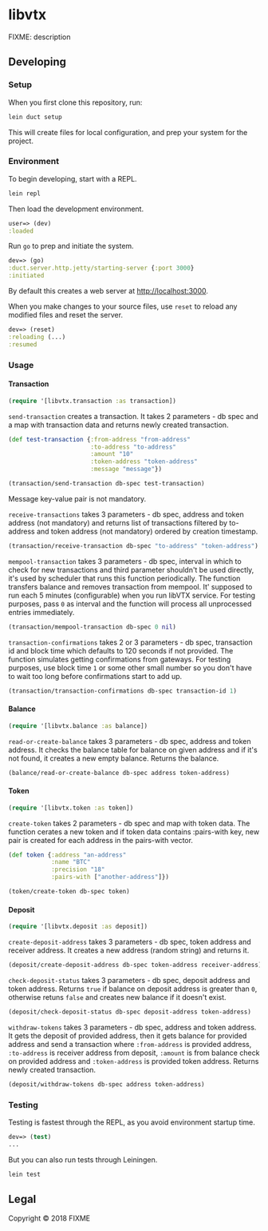 # libvtx

FIXME: description

## Developing

### Setup

When you first clone this repository, run:

```sh
lein duct setup
```

This will create files for local configuration, and prep your system
for the project.

### Environment

To begin developing, start with a REPL.

```sh
lein repl
```

Then load the development environment.

```clojure
user=> (dev)
:loaded
```

Run `go` to prep and initiate the system.

```clojure
dev=> (go)
:duct.server.http.jetty/starting-server {:port 3000}
:initiated
```

By default this creates a web server at <http://localhost:3000>.

When you make changes to your source files, use `reset` to reload any
modified files and reset the server.

```clojure
dev=> (reset)
:reloading (...)
:resumed
```

### Usage

#### Transaction

```clojure
(require '[libvtx.transaction :as transaction])
```

`send-transaction` creates a transaction. It takes 2 parameters - db spec and a map with transaction data and returns newly created transaction.

```clojure
(def test-transaction {:from-address "from-address" 
                       :to-address "to-address" 
                       :amount "10" 
                       :token-address "token-address"
                       :message "message"})

(transaction/send-transaction db-spec test-transaction)
```

Message key-value pair is not mandatory.

`receive-transactions` takes 3 parameters - db spec, address and token address (not mandatory) and returns list of transactions filtered by to-address and token address (not mandatory) ordered by creation timestamp.

```clojure
(transaction/receive-transaction db-spec "to-address" "token-address")
```

`mempool-transaction` takes 3 parameters - db spec, interval in which to check for new transactions and third parameter shouldn't be used directly, it's used by scheduler that runs this function periodically. The function transfers balance and removes transaction from mempool. It' supposed to run each 5 minutes (configurable) when you run libVTX service.
For testing purposes, pass `0` as interval and the function will process all unprocessed entries immediately.

```clojure
(transaction/mempool-transaction db-spec 0 nil)
```

`transaction-confirmations` takes 2 or 3 parameters - db spec, transaction id and block time which defaults to 120 seconds if not provided. The function simulates getting confirmations from gateways. For testing purposes, use block time `1` or some other small number so you don't have to wait too long before confirmations start to add up.

```clojure
(transaction/transaction-confirmations db-spec transaction-id 1) 
```

#### Balance

```clojure
(require '[libvtx.balance :as balance])
```

`read-or-create-balance` takes 3 parameters - db spec, address and token address. It checks the balance table for balance on given address and if it's not found, it creates a new empty balance. Returns the balance.

```clojure
(balance/read-or-create-balance db-spec address token-address)
```

#### Token

```clojure
(require '[libvtx.token :as token])
```

`create-token` takes 2 parameters - db spec and map with token data. The function cerates a new token and if token data contains :pairs-with key, new pair is created for each address in the pairs-with vector.

```clojure
(def token {:address "an-address"
            :name "BTC"
            :precision "18"
            :pairs-with ["another-address"]})

(token/create-token db-spec token) 
```

#### Deposit

```clojure
(require '[libvtx.deposit :as deposit])
```

`create-deposit-address` takes 3 parameters - db spec, token address and receiver address. It creates a new address (random string) and returns it.

```clojure
(deposit/create-deposit-address db-spec token-address receiver-address)
```

`check-deposit-status` takes 3 parameters - db spec, deposit address and token address. Returns `true` if balance on deposit address is greater than `0`, otherwise retuns `false` and creates new balance if it doesn't exist.

```clojure
(deposit/check-deposit-status db-spec deposit-address token-address)
```

`withdraw-tokens` takes 3 parameters - db spec, address and token address. It gets the deposit of provided address, then it gets balance for provided address and send a transaction where `:from-address` is provided address, `:to-address` is receiver address from deposit, `:amount` is from balance check on provided address and `:token-address` is provided token address. Returns newly created transaction.

```clojure
(deposit/withdraw-tokens db-spec address token-address)
```

### Testing

Testing is fastest through the REPL, as you avoid environment startup
time.

```clojure
dev=> (test)
...
```

But you can also run tests through Leiningen.

```sh
lein test
```

## Legal

Copyright © 2018 FIXME
